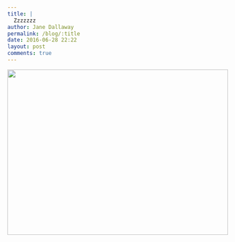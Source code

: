 ```yaml
---
title: |
  Zzzzzzz
author: Jane Dallaway
permalink: /blog/:title
date: 2016-06-28 22:22
layout: post
comments: true
---
```


<div><a href="//static.skitters.dallaway.com/tp_IMG_9964.JPG"><img src="//static.skitters.dallaway.com/tp_thumb_IMG_9964.JPG" width="500" height="375"/></a></div>



  

      
